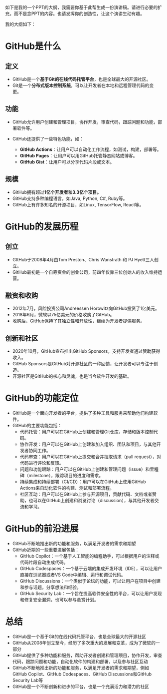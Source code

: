 如下是我的一个PPT的大纲，我需要你基于此帮生成一份演讲稿。请进行必要的扩充，而不是念PPT的内容。也请发挥你的创造性，让这个演讲生动有趣。

我的大纲如下：

# GitHub是什么

## 定义

- GitHub是一个**基于Git的在线代码托管平台**，也是全球最大的开源社区。
- Git是一个**分布式版本控制系统**，可以让开发者在本地和远程管理代码的变更。

## 功能

- GitHub允许用户创建和管理项目，协作开发，审查代码，跟踪问题和功能，部署软件等。

- GitHub还提供了一些特色功能，如：

  - **GitHub Actions**：让用户可以自动化工作流程，如测试，构建，部署等。
  - **GitHub Pages**：让用户可以用GitHub托管静态网站或博客。
  - **GitHub Gist**：让用户可以分享代码片段或文本。

## 规模

- GitHub拥有超过**1亿个开发者**和**3.3亿个项目。**
- GitHub支持多种编程语言，如Java, Python, C#, Ruby等。
- GitHub上有许多知名的开源项目，如Linux, TensorFlow, React等。

# GitHub的发展历程

## 创立

- GItHub于2008年4月由Tom Preston、Chris Wanstrath 和 PJ Hyett三人创立。
- GitHub最初是一个自筹资金的创业公司，前四年仅靠三位创始人的收入维持运营。

## 融资和收购

- 2012年7月，风险投资公司Andreessen Horowitz向GitHub投资了1亿美元。
- 2018年6月，微软以75亿美元的价格收购了GitHub。
- 收购后，GitHub保持了其独立性和开放性，继续为开发者提供服务。

## 创新和社区

- 2020年10月，GitHub宣布推出GitHub Sponsors，支持开发者通过赞助获得收入。
- GitHub Sponsors是GitHub对开源社区的一种回馈，让开发者可以专注于创造。
- 开源社区是GitHub的核心和灵魂，也是当今软件开发的基础。

# GitHub的功能定位

- GitHub是一个面向开发者的平台，提供了多种工具和服务来帮助他们构建软件。
- GitHub的主要功能包括：
  - 代码托管：用户可以在GitHub上创建和管理Git仓库，存储和版本控制代码。
  - 协作开发：用户可以在GitHub上创建和加入组织、团队和项目，与其他开发者协同工作。
  - 代码审查：用户可以在GitHub上提交和合并拉取请求（pull request），对代码进行评论和反馈。
  - 问题和功能跟踪：用户可以在GitHub上创建和管理问题（issue）和里程碑（milestone），跟踪项目的进度和需求。
  - 持续集成和持续部署（CI/CD）：用户可以在GitHub上使用GitHub Actions来自动化软件的构建、测试和部署流程。
  - 社区互动：用户可以在GitHub上参与开源项目，贡献代码、文档或者赞助，也可以在GitHub上创建和浏览讨论（discussion），与其他开发者交流和学习。

# GitHub的前沿进展

- GitHub不断地推出新的功能和服务，以满足开发者的需求和期望
- GitHub近期的一些重要进展包括：
  - GitHub Copilot：一个基于人工智能的编程助手，可以根据用户的注释或代码片段自动生成代码。
  - GitHub Codespaces：一个基于云端的集成开发环境（IDE），可以让用户直接在浏览器或者VS Code中编辑、运行和调试代码。
  - GitHub Discussions：一个类似于论坛的功能，可以让用户在项目中创建和参与话题，分享想法和经验。
  - GitHub Security Lab：一个旨在提高软件安全性的平台，可以让用户发现和修复安全漏洞，也可以参与悬赏计划。

# 总结

- GitHub是一个基于Git的在线代码托管平台，也是全球最大的开源社区
- GitHub从2008年创立至今，经历了多次重大的发展和变革，成为了微软的一部分
- GitHub提供了多种功能和服务，帮助开发者创建和管理项目，协作开发，审查代码，跟踪问题和功能，自动化软件的构建和部署，以及参与社区互动
- GitHub不断地推出新的功能和服务，以满足开发者的需求和期望，例如GitHub Copilot、GitHub Codespaces、GitHub Discussions和GitHub Security Lab等
- GitHub是一个不断创新和进步的平台，也是一个充满活力和潜力的社区